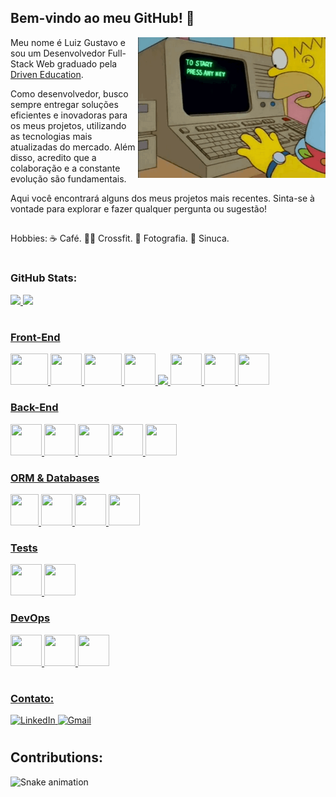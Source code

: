 ## Bem-vindo ao meu GitHub! 👋

<img align="right" width=300 src="readme.gif" />

Meu nome é Luiz Gustavo e sou um Desenvolvedor Full-Stack Web graduado pela [Driven Education](https://www.driven.com.br/).

Como desenvolvedor, busco sempre entregar soluções eficientes e inovadoras para os meus projetos, utilizando as tecnologias mais atualizadas do mercado. Além disso, acredito que a colaboração e a constante evolução são fundamentais.

Aqui você encontrará alguns dos meus projetos mais recentes. Sinta-se à vontade para explorar e fazer qualquer pergunta ou sugestão!

##

Hobbies: ☕ Café. 🏋️‍♂️ Crossfit. 📸 Fotografia. 🎱 Sinuca.

<h1></h1>

### GitHub Stats:

<div>
  <a href="https://github.com/lgsfarias">
  <img height="160" src="https://github-readme-stats.vercel.app/api?username=lgsfarias&show_icons=true&theme=dracula&include_all_commits=true&count_private=true"/>
  <img height="160" src="https://github-readme-stats.vercel.app/api/top-langs/?username=lgsfarias&layout=compact&langs_count=7&theme=dracula"/>
</div>

<h1></h1>

### Front-End

<div>
  <img src="https://cdn.jsdelivr.net/gh/devicons/devicon/icons/nextjs/nextjs-original.svg" width="60" height="50"/>
  <img src="https://cdn.jsdelivr.net/gh/devicons/devicon/icons/react/react-original.svg" width="50" height="50"/>
  <img src="https://cdn.jsdelivr.net/gh/devicons/devicon/icons/typescript/typescript-plain.svg" width="60" height="50"/>
  <img src="https://cdn.jsdelivr.net/gh/devicons/devicon/icons/sass/sass-original.svg" width="50" height="50"/>
  <img src="https://cdn.jsdelivr.net/gh/devicons/devicon/icons/tailwindcss/tailwindcss-plain.svg" height="50"/>
  <img src="https://avatars.githubusercontent.com/u/20658825?s=200&v=4" width="50" height="50"/>
  <img src="https://cdn.jsdelivr.net/gh/devicons/devicon/icons/materialui/materialui-original.svg" width="50" height="50"/>
  <img src="https://gw.alipayobjects.com/zos/rmsportal/rlpTLlbMzTNYuZGGCVYM.png" width="50" height="50"/> 
</div>

### Back-End

<div>
  <img src="https://cdn.jsdelivr.net/gh/devicons/devicon/icons/nodejs/nodejs-original.svg" width="50" height="50"/>
  <img src="https://cdn.jsdelivr.net/gh/devicons/devicon/icons/typescript/typescript-plain.svg" width="50" height="50"/>
  <img src="https://cdn.jsdelivr.net/gh/devicons/devicon/icons/nestjs/nestjs-plain.svg" width="50" height="50"/>
  <img src="https://cdn.jsdelivr.net/gh/devicons/devicon/icons/python/python-original.svg" width="50" height="50"/>
  <img src="https://cdn.jsdelivr.net/gh/devicons/devicon/icons/go/go-original.svg" width="50" height="50"/>

### ORM & Databases

<div>
  <img src="https://www.freelogovectors.net/wp-content/uploads/2022/01/prisma_logo-freelogovectors.net_.png" width="45" height="50"/>
  <img src="https://cdn.jsdelivr.net/gh/devicons/devicon/icons/mongodb/mongodb-original.svg" width="50" height="50"/>
  <img src="https://cdn.jsdelivr.net/gh/devicons/devicon/icons/postgresql/postgresql-original.svg" width="50" height="50"/>
  <img src="https://cdn.jsdelivr.net/gh/devicons/devicon/icons/redis/redis-original.svg" width="50" height="50"/>

### Tests

<div>
  <img src="https://cdn.jsdelivr.net/gh/devicons/devicon/icons/jest/jest-plain.svg" width="50" height="50"/>
  <img src="https://iconape.com/wp-content/files/gj/370774/svg/370774.svg" width="50" height="50"/>
</div>

### DevOps

<div>
  <img src="https://cdn.jsdelivr.net/gh/devicons/devicon/icons/docker/docker-original.svg" width="50" height="50"/>
  <img src="https://avatars.githubusercontent.com/u/65916846?v=4?s=100" width="50" height="50"/>
  <img src="https://cdn.jsdelivr.net/gh/devicons/devicon/icons/nginx/nginx-original.svg" width="50" height="50"/>
</div>

<h1></h1>

### Contato:

<div style="display: block" >
   <a href="https://www.linkedin.com/in/lgsfarias" target="_blank">
     <img alt="LinkedIn" src="https://img.shields.io/badge/-LinkedIn-%230077B5?style=for-the-badge&logo=linkedin&logoColor=white">
   </a>
   <a href="mailto:lgsfarias.dev@gmail.com" target="_blank"><img alt="Gmail" src="https://img.shields.io/badge/-Gmail-%4643?style=for-the-badge&logo=gmail&logoColor=white"></a>
</div>

<h1></h1>


## Contributions:

![Snake animation](https://github.com/lgsfarias/lgsfarias/blob/output/github-contribution-grid-snake.svg)

<!---
lgsfarias/lgsfarias is a ✨ special ✨ repository because its `README.md` (this file) appears on your GitHub profile.
You can click the Preview link to take a look at your changes.
--->
